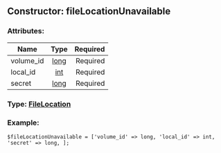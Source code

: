 ## Constructor: fileLocationUnavailable  

### Attributes:

| Name     |    Type       | Required |
|----------|:-------------:|---------:|
|volume\_id|[long](../types/long.md) | Required|
|local\_id|[int](../types/int.md) | Required|
|secret|[long](../types/long.md) | Required|


### Type: [FileLocation](../types/FileLocation.md)

### Example:


```
$fileLocationUnavailable = ['volume_id' => long, 'local_id' => int, 'secret' => long, ];
```